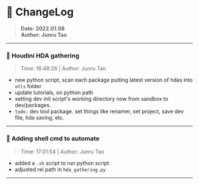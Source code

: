 # :hammer: ChangeLog
> __Date: 2022.01.08__<br>
> __Author: Junru Tao__<br>
---

### :electric_plug: Houdini HDA gathering
> Time: 16:48:28 | Author: Junru Tao
- new python script, scan each package putting latest version of hdas into `otls` folder
- update tutorials, on python path
- setting dev init script's working directory now from sandbox to dev/packages.
- `todo:` dev tool package. set things like renamer, set project, save dev file, hda saving, etc.

---


### :electric_plug: Adding shell cmd to automate
> Time: 17:01:54 | Author: Junru Tao
- added a `.sh` script to run python script
- adjusted rel path in `hda_gathering.py`

---


